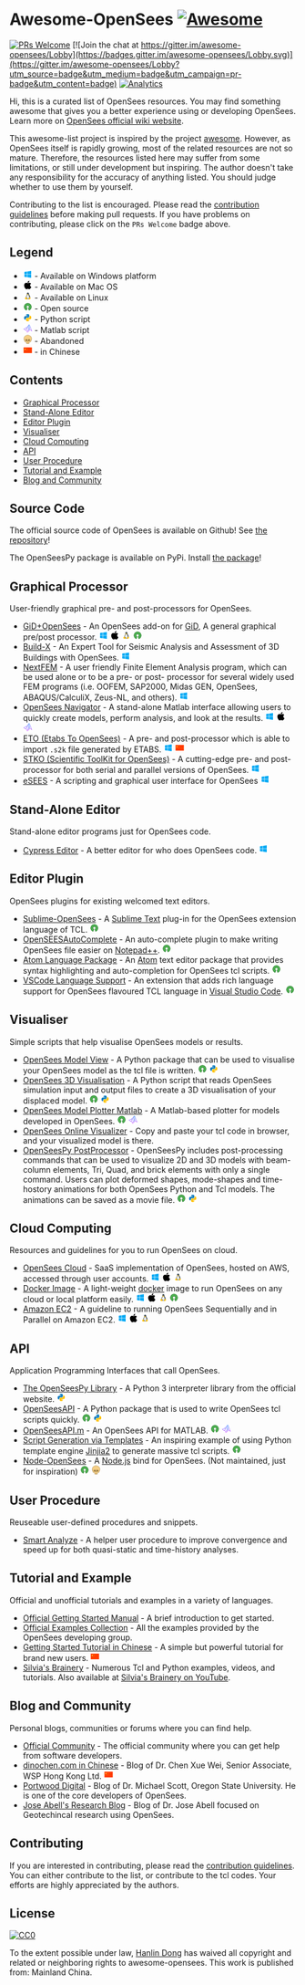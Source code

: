 # Awesome-OpenSees  [![Awesome](https://awesome.re/badge.svg)](https://awesome.re)

[![PRs Welcome](https://img.shields.io/badge/PRs-welcome-brightgreen.svg?style=flat-square)](http://makeapullrequest.com)
[![Join the chat at https://gitter.im/awesome-opensees/Lobby](https://badges.gitter.im/awesome-opensees/Lobby.svg)](https://gitter.im/awesome-opensees/Lobby?utm_source=badge&utm_medium=badge&utm_campaign=pr-badge&utm_content=badge)
[![Analytics](https://ga-beacon.appspot.com/UA-112803115-1/github-repo-readme)](https://github.com/Hanlin-Dong/awesome-opensees)

Hi, this is a curated list of OpenSees resources. You may find something awesome that gives you a better experience using or developing OpenSees. Learn more on [OpenSees official wiki website](http://opensees.berkeley.edu/wiki/index.php/Main_Page).

This awesome-list project is inspired by the project [awesome](https://github.com/sindresorhus/awesome). However, as OpenSees itself is rapidly growing, most of the related resources are not so mature. Therefore, the resources listed here may suffer from some limitations, or still under development but inspiring. The author doesn't take any responsibility for the accuracy of anything listed. You should judge whether to use them by yourself.

Contributing to the list is encouraged. Please read the [contribution guidelines](contributing.md) before making pull requests. If you have problems on contributing, please click on the `PRs Welcome` badge above. 

## Legend

* ![win][win] - Available on Windows platform
* ![mac][mac] - Available on Mac OS
* ![linux][linux] - Available on Linux
* ![oss][oss] - Open source
* ![python][python] - Python script
* ![matlab][matlab] - Matlab script
* ![skull][skull] - Abandoned
* ![chinese][chinese] - in Chinese

## Contents
* [Graphical Processor](#graphical-processor)
* [Stand-Alone Editor](#stand-alone-editor)
* [Editor Plugin](#editor-plugin)
* [Visualiser](#visualiser)
* [Cloud Computing](#cloud-computing)
* [API](#api)
* [User Procedure](#user-procedure)
* [Tutorial and Example](#tutorial-and-example)
* [Blog and Community](#blog-and-community)

## Source Code
The official source code of OpenSees is available on Github! See [the repository](https://github.com/OpenSees/OpenSees)!

The OpenSeesPy package is available on PyPi. Install [the package](https://pypi.org/project/openseespy/)!

## Graphical Processor
User-friendly graphical pre- and post-processors for OpenSees.

* [GiD+OpenSees](http://gidopensees.rclab.civil.auth.gr/) - An OpenSees add-on for [GiD](https://www.gidhome.com/download/), A general graphical pre/post processor. ![win][win] ![mac][mac] ![linux][linux] ![oss][oss]
* [Build-X](https://npsyrras.wixsite.com/buildx4opensees) - An Expert Tool for Seismic Analysis and Assessment of 3D Buildings with OpenSees. ![win][win]
* [NextFEM](http://www.nextfem.it/it/home/) - A user friendly Finite Element Analysis program, which can be used alone or to be a pre- or post- processor for several widely used FEM programs (i.e. OOFEM, SAP2000, Midas GEN, OpenSees, ABAQUS/CalculiX, Zeus-NL, and others). ![win][win]
* [OpenSees Navigator](http://openseesnavigator.berkeley.edu/) - A stand-alone Matlab interface allowing users to quickly create models, perform analysis, and look at the results. ![win][win] ![mac][mac] ![matlab][matlab]
* [ETO (Etabs To OpenSees)](http://www.dinochen.com/article.asp?id=149) - A pre- and post-processor which is able to import `.s2k` file generated by ETABS. ![win][win] ![chinese][chinese]
* [STKO (Scientific ToolKit for OpenSees)](https://asdeasoft.net/?product-stko) - A cutting-edge pre- and post-processor for both serial and parallel versions of OpenSees. ![win][win]
* [eSEES](https://www.silviasbrainery.com/esees) - A scripting and graphical user interface for OpenSees ![win][win]

## Stand-Alone Editor
Stand-alone editor programs just for OpenSees code.

* [Cypress Editor](http://cypress.hrshojaie.com/en-us/default.aspx) - A better editor for who does OpenSees code. ![win][win]

## Editor Plugin
OpenSees plugins for existing welcomed text editors.

* [Sublime-OpenSees](https://packagecontrol.io/packages/OpenSees) - A [Sublime Text](https://www.sublimetext.com/) plug-in for the OpenSees extension language of TCL. ![oss][oss]
* [OpenSEESAutoComplete](https://github.com/Hanlin-Dong/OpenSEESAutoComplete) - An auto-complete plugin to make writing OpenSees file easier on [Notepad++](https://notepad-plus-plus.org/). ![oss][oss]
* [Atom Language Package](https://github.com/jamesmaguire/language-opensees) - An [Atom](https://atom.io/) text editor package that provides syntax highlighting and auto-completion for OpenSees tcl scripts. ![oss][oss]
* [VSCode Language Support](https://github.com/jamesmaguire/vscode-language-opensees) - An extension that adds rich language support for OpenSees flavoured TCL language in [Visual Studio Code](https://code.visualstudio.com/). ![oss][oss]

## Visualiser
Simple scripts that help visualise OpenSees models or results.

* [OpenSees Model View](https://github.com/jamesmaguire/opensees-model-view) - A Python package that can be used to visualise your OpenSees model as the tcl file is written. ![oss][oss] ![python][python]
* [OpenSees 3D Visualisation](https://github.com/jamesmaguire/opensees-3d-visualisation) - A Python script that reads OpenSees simulation input and output files to create a 3D visualisation of your displaced model. ![oss][oss] ![python][python]
* [OpenSees Model Plotter Matlab](https://github.com/gerardjoreilly/OpenSees-Model-Plotter-Matlab) - A Matlab-based plotter for models developed in OpenSees. ![oss][oss] ![matlab][matlab]
* [OpenSees Online Visualizer](http://www.hanlindong.com/tool/opensees-online-visualizer/) - Copy and paste your tcl code in browser, and your visualized model is there.
* [OpenSeesPy PostProcessor](https://openseespydoc.readthedocs.io/en/latest/src/plotcmds.html) - OpenSeesPy includes post-processing commands that can be used to visualize 2D and 3D models with beam-column elements, Tri, Quad, and brick elements with only a single command. Users can plot deformed shapes, mode-shapes and time-hostory animations for both OpenSees Python and Tcl models. The animations can be saved as a movie file. ![oss][oss] ![python][python]

## Cloud Computing
Resources and guidelines for you to run OpenSees on cloud.

* [OpenSees Cloud](https://openseescloud.com) - SaaS implementation of OpenSees, hosted on AWS, accessed through user accounts. ![win][win] ![mac][mac] ![linux][linux]
* [Docker Image](https://hub.docker.com/r/hanlindong/opensees/) - A light-weight [docker](https://www.docker.com/) image to run OpenSees on any cloud or local platform easily. ![win][win] ![mac][mac] ![linux][linux] ![oss][oss]
* [Amazon EC2](http://opensees.berkeley.edu/wiki/index.php/AmazonEC2) - A guideline to running OpenSees Sequentially and in Parallel on Amazon EC2. ![win][win] ![mac][mac] ![linux][linux]

## API
Application Programming Interfaces that call OpenSees.

* [The OpenSeesPy Library](http://openseespydoc.readthedocs.io) - A Python 3 interpreter library from the official website. ![python][python]
* [OpenSeesAPI](https://github.com/nassermarafi/OpenSeesAPI) - A Python package that is used to write OpenSees tcl scripts quickly. ![oss][oss] ![python][python]
* [OpenSeesAPI.m](https://github.com/andrewdsen/OpenSeesAPI.m) - An OpenSees API for MATLAB. ![oss][oss] ![matlab][matlab]
* [Script Generation via Templates](https://github.com/ucgmsim/OpenSees_script-generation) - An inspiring example of using Python template engine [Jinjia2](http://jinja.pocoo.org/) to generate massive tcl scripts. ![oss][oss]
* [Node-OpenSees](https://github.com/lge88/node-opensees) - A [Node.js](https://nodejs.org/) bind for OpenSees. (Not maintained, just for inspiration) ![oss][oss] ![skull][skull]

## User Procedure
Reuseable user-defined procedures and snippets.

* [Smart Analyze](https://github.com/Hanlin-Dong/SmartAnalyze) - A helper user procedure to improve convergence and speed up for both quasi-static and time-history analyses.

## Tutorial and Example
Official and unofficial tutorials and examples in a variety of languages.

* [Official Getting Started Manual](http://opensees.berkeley.edu/wiki/index.php/Getting_Started) - A brief introduction to get started.
* [Official Examples Collection](http://opensees.berkeley.edu/wiki/index.php/Examples) - All the examples provided by the OpenSees developing group.
* [Getting Started Tutorial in Chinese](http://www.hanlindong.com/2017/opensees-bootstrap/) - A simple but powerful tutorial for brand new users. ![chinese][chinese]
* [Silvia's Brainery](https://www.silviasbrainery.com/) - Numerous Tcl and Python examples, videos, and tutorials. Also available at [Silvia's Brainery on YouTube](https://www.youtube.com/c/SilviasBrainery).

## Blog and Community
Personal blogs, communities or forums where you can find help.

* [Official Community](http://opensees.berkeley.edu/community/index.php) - The official community where you can get help from software developers.
* [dinochen.com in Chinese](http://dinochen.com/) - Blog of Dr. Chen Xue Wei, Senior Associate, WSP Hong Kong Ltd. ![chinese][chinese]
* [Portwood Digital](https://portwooddigital.com/) - Blog of Dr. Michael Scott, Oregon State University. He is one of the core developers of OpenSees.
* [Jose Abell's Research Blog](https://joseabell.com/) - Blog of Dr. Jose Abell focused on Geotechincal research using OpenSees.

## Contributing
If you are interested in contributing, please read the [contribution guidelines](contributing.md). You can either contribute to the list, or contribute to the tcl codes. Your efforts are highly appreciated by the authors.

## License
[![CC0](http://i.creativecommons.org/p/zero/1.0/88x31.png)](http://creativecommons.org/publicdomain/zero/1.0/)

To the extent possible under law, [Hanlin Dong](http://www.hanlindong.com) has waived all copyright and related or neighboring rights to awesome-opensees. This work is published from: Mainland China.

[win]: media/icons8-windows8-16.png
[mac]: media/icons8-mac-os-filled-16.png
[linux]: media/icons8-linux-16.png
[oss]: media/icons8-oss-16.png
[python]: media/icons8-python-16.png
[matlab]: media/icons8-matlab-16.png
[skull]: media/icons8-skull-16.png
[chinese]: media/icons8-zh-16.png
